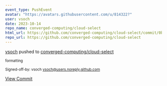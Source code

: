 ```yaml
---
event_type: PushEvent
avatar: "https://avatars.githubusercontent.com/u/814322?"
user: vsoch
date: 2023-10-14
repo_name: converged-computing/cloud-select
html_url: https://github.com/converged-computing/cloud-select/commit/0bb24cf6c1651cbf12b9f1f2a697b2be2e90a401
repo_url: https://github.com/converged-computing/cloud-select
---
```


<a href='https://github.com/vsoch' target='_blank'>vsoch</a> pushed to <a href='https://github.com/converged-computing/cloud-select' target='_blank'>converged-computing/cloud-select</a>

<small>formatting

Signed-off-by: vsoch <vsoch@users.noreply.github.com></small>

<a href='https://github.com/converged-computing/cloud-select/commit/0bb24cf6c1651cbf12b9f1f2a697b2be2e90a401' target='_blank'>View Commit</a>